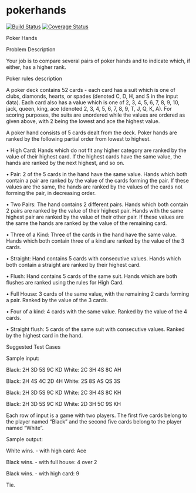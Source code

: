 # pokerhands

[![Build Status](https://travis-ci.com/eurekaQfu/pokerhands.svg?branch=master)](https://travis-ci.com/eurekaQfu/pokerhands)
[![Coverage Status](https://coveralls.io/repos/github/eurekaQfu/pokerhands/badge.svg)](https://coveralls.io/github/eurekaQfu/pokerhands)

Poker Hands

Problem Description

Your job is to compare several pairs of poker hands and to indicate which, if 
either, has a higher rank.

Poker rules description

A poker deck contains 52 cards - each card has a suit which is one of clubs, 
diamonds, hearts, or spades (denoted C, D, H, and S in the input data). Each card 
also has a value which is one of 2, 3, 4, 5, 6, 7, 8, 9, 10, jack, queen, king, ace 
(denoted 2, 3, 4, 5, 6, 7, 8, 9, T, J, Q, K, A). For scoring purposes, the suits are 
unordered while the values are ordered as given above, with 2 being the lowest 
and ace the highest value.

A poker hand consists of 5 cards dealt from the deck. Poker hands are ranked by 
the following partial order from lowest to highest.

•  High Card: Hands which do not fit any higher category are ranked by the 
value of their highest card. If the highest cards have the same value, the 
hands are ranked by the next highest, and so on.

•  Pair: 2 of the 5 cards in the hand have the same value. Hands which both 
contain a pair are ranked by the value of the cards forming the pair. If 
these values are the same, the hands are ranked by the values of the cards 
not forming the pair, in decreasing order.

•  Two Pairs: The hand contains 2 different pairs. Hands which both contain 
2 pairs are ranked by the value of their highest pair. Hands with the same 
highest pair are ranked by the value of their other pair. If these values are 
the same the hands are ranked by the value of the remaining card.

•  Three of a Kind: Three of the cards in the hand have the same value. Hands 
which both contain three of a kind are ranked by the value of the 3 cards.

•  Straight: Hand contains 5 cards with consecutive values. Hands which 
both contain a straight are ranked by their highest card. 

•  Flush: Hand contains 5 cards of the same suit. Hands which are both 
flushes are ranked using the rules for High Card.

•  Full House: 3 cards of the same value, with the remaining 2 cards forming 
a pair. Ranked by the value of the 3 cards.

•  Four of a kind: 4 cards with the same value. Ranked by the value of the 4 
cards.

•  Straight flush: 5 cards of the same suit with consecutive values. Ranked by 
the highest card in the hand.

Suggested Test Cases

Sample input:

Black: 2H 3D 5S 9C KD White: 2C 3H 4S 8C AH

Black: 2H 4S 4C 2D 4H White: 2S 8S AS QS 3S

Black: 2H 3D 5S 9C KD White: 2C 3H 4S 8C KH

Black: 2H 3D 5S 9C KD White: 2D 3H 5C 9S KH

Each row of input is a game with two players. The first five cards belong to the 
player named “Black” and the second five cards belong to the player named 
“White”.

Sample output:

White wins. - with high card: Ace 

Black wins. - with full house: 4 over 2 

Black wins. - with high card: 9

Tie.
